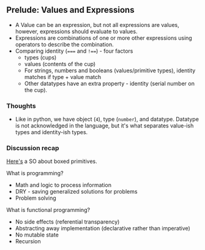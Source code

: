 ## Prelude: Values and Expressions

- A Value can be an expression, but not all expressions are values, however, expressions should evaluate to values.
- Expressions are combinations of one or more other expressions using operators to describe the combination. 
- Comparing identity (`===` and `!==`) - four factors
	- types (cups)
	- values (contents of the cup)
	- For strings, numbers and booleans (values/primitive types), identity matches if type + value match
	- Other datatypes have an extra property - identity (serial number on the cup). 


### Thoughts

- Like in python, we have object (`4`), type (`number`), and datatype. Datatype is not acknowledged in the language, but it's what separates value-ish types and identity-ish types.


### Discussion recap

[Here's](http://stackoverflow.com/questions/6793228/does-a-matter-whether-a-value-is-primitive-or-boxed) a SO about boxed primitives.

What is programming?
- Math and logic to process information
- DRY - saving generalized solutions for problems
- Problem solving

What is functional programming?
- No side effects (referential transparency)
- Abstracting away implementation (declarative rather than imperative)
- No mutable state
- Recursion